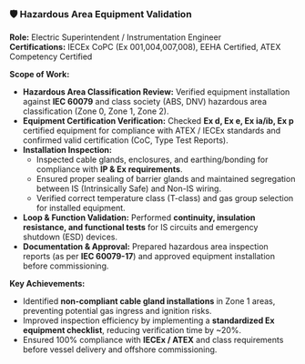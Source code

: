### 🛡️ Hazardous Area Equipment Validation  
**Role:** Electric Superintendent / Instrumentation Engineer  
**Certifications:** IECEx CoPC (Ex 001,004,007,008), EEHA Certified, ATEX Competency Certified  

**Scope of Work:**  
- **Hazardous Area Classification Review:** Verified equipment installation against **IEC 60079** and class society (ABS, DNV) hazardous area classification (Zone 0, Zone 1, Zone 2).  
- **Equipment Certification Verification:** Checked **Ex d, Ex e, Ex ia/ib, Ex p** certified equipment for compliance with ATEX / IECEx standards and confirmed valid certification (CoC, Type Test Reports).  
- **Installation Inspection:**  
  - Inspected cable glands, enclosures, and earthing/bonding for compliance with **IP & Ex requirements**.  
  - Ensured proper sealing of barrier glands and maintained segregation between IS (Intrinsically Safe) and Non-IS wiring.  
  - Verified correct temperature class (T-class) and gas group selection for installed equipment.  
- **Loop & Function Validation:** Performed **continuity, insulation resistance, and functional tests** for IS circuits and emergency shutdown (ESD) devices.  
- **Documentation & Approval:** Prepared hazardous area inspection reports (as per **IEC 60079-17**) and approved equipment installation before commissioning.  

**Key Achievements:**  
- Identified **non-compliant cable gland installations** in Zone 1 areas, preventing potential gas ingress and ignition risks.  
- Improved inspection efficiency by implementing a **standardized Ex equipment checklist**, reducing verification time by ~20%.  
- Ensured 100% compliance with **IECEx / ATEX** and class requirements before vessel delivery and offshore commissioning.  

